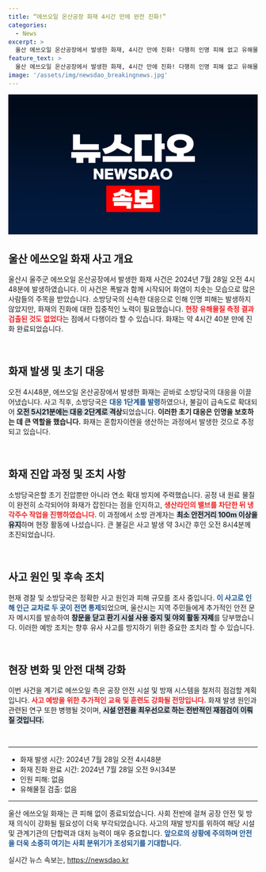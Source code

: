```yaml
---
title: “에쓰오일 온산공장 화재 4시간 만에 완전 진화!”
categories:
  - News
excerpt: >
  울산 에쓰오일 온산공장에서 발생한 화재, 4시간 만에 진화! 다행히 인명 피해 없고 유해물질도 검출되지 않아. 정확한 원인은 조사 중, 시민 안전 주의 보도!
feature_text: >
  울산 에쓰오일 온산공장에서 발생한 화재, 4시간 만에 진화! 다행히 인명 피해 없고 유해물질도 검출되지 않아. 정확한 원인은 조사 중, 시민 안전 주의 보도!
image: '/assets/img/newsdao_breakingnews.jpg'
---
```


<p><img src="/assets/img/newsdao_breakingnews.jpg" alt="ontimetimes 속보" /></p>

<h2 data-ke-size="size26">울산 에쓰오일 화재 사고 개요</h2>

<p data-ke-size="size16">울산시 울주군 에쓰오일 온산공장에서 발생한 화재 사건은 2024년 7월 28일 오전 4시48분에 발생하였습니다. 이 사건은 폭발과 함께 시작되어 화염이 치솟는 모습으로 많은 사람들의 주목을 받았습니다. 소방당국의 신속한 대응으로 인해 인명 피해는 발생하지 않았지만, 화재의 진화에 대한 집중적인 노력이 필요했습니다. <b><span style="color: #ee2323;">현장 유해물질 측정 결과 검출된 것도 없었다</span></b>는 점에서 다행이라 할 수 있습니다. 화재는 약 4시간 40분 만에 진화 완료되었습니다.</p>

<p data-ke-size="size16">&nbsp;</p>

<h2 data-ke-size="size26">화재 발생 및 초기 대응</h2>

<p data-ke-size="size16">오전 4시48분, 에쓰오일 온산공장에서 발생한 화재는 곧바로 소방당국의 대응을 이끌어냈습니다. 사고 직후, 소방당국은 <b><span style="color: #1a5490;">대응 1단계를 발령</span></b>하였으나, 불길이 급속도로 확대되어 <b><span style="background-color: #21538527;">오전 5시21분에는 대응 2단계로 격상</span></b>되었습니다. <b>이러한 초기 대응은 인명을 보호하는 데 큰 역할을 했습니다.</b> 화재는 혼합자이렌을 생산하는 과정에서 발생한 것으로 추정되고 있습니다.</p>

<p data-ke-size="size16">&nbsp;</p>

<h2 data-ke-size="size26">화재 진압 과정 및 조치 사항</h2>

<p data-ke-size="size16">소방당국은할 초기 진압뿐만 아니라 연소 확대 방지에 주력했습니다. 공정 내 원료 물질이 완전히 소각되어야 화재가 잡힌다는 점을 인지하고, <b><span style="color: #ee2323;">생산라인의 밸브를 차단한 뒤 냉각주수 작업을 진행하였습니다.</span></b> 이 과정에서 소방 관계자는 <b><span style="background-color: #21538527;">최소 안전거리 100m 이상을 유지</span></b>하며 현장 활동에 나섰습니다. 큰 불길은 사고 발생 약 3시간 후인 오전 8시4분께 초진되었습니다.</p>

<p data-ke-size="size16">&nbsp;</p>

<h2 data-ke-size="size26">사고 원인 및 후속 조치</h2>

<p data-ke-size="size16">현재 경찰 및 소방당국은 정확한 사고 원인과 피해 규모를 조사 중입니다. <b><span style="color: #1a5490;">이 사고로 인해 인근 교차로 두 곳이 전면 통제</span></b>되었으며, 울산시는 지역 주민들에게 추가적인 안전 문자 메시지를 발송하여 <b><span style="background-color: #21538527;">창문을 닫고 환기 시설 사용 중지 및 야외 활동 자제</span></b>를 당부했습니다. 이러한 예방 조치는 향후 유사 사고를 방지하기 위한 중요한 조치라 할 수 있습니다.</p>

<p data-ke-size="size16">&nbsp;</p>

<h2 data-ke-size="size26">현장 변화 및 안전 대책 강화</h2>

<p data-ke-size="size16">이번 사건을 계기로 에쓰오일 측은 공장 안전 시설 및 방재 시스템을 철저히 점검할 계획입니다. <b><span style="color: #ee2323;">사고 예방을 위한 추가적인 교육 및 훈련도 강화될 전망입니다.</span></b> 화재 발생 원인과 관련된 연구 또한 병행될 것이며, <b><span style="background-color: #21538527;">시설 안전을 최우선으로 하는 전반적인 재점검이 이뤄질 것입니다.</span></b></p>

<p data-ke-size="size16">&nbsp;</p>

<hr>

<ul>
    <li>화재 발생 시간: 2024년 7월 28일 오전 4시48분</li>
    <li>화재 진화 완료 시간: 2024년 7월 28일 오전 9시34분</li>
    <li>인원 피해: 없음</li>
    <li>유해물질 검출: 없음</li>
</ul>

<hr>

<p data-ke-size="size16">울산 에쓰오일 화재는 큰 피해 없이 종료되었습니다. 사회 전반에 걸쳐 공장 안전 및 방재 의식이 강화될 필요성이 더욱 부각되었습니다. 사고의 재발 방지를 위하여 해당 시설 및 관계기관의 단합력과 대처 능력이 매우 중요합니다. <b><span style="color: #1a5490;">앞으로의 상황에 주의하며 안전을 더욱 소중히 여기는 사회 분위기가 조성되기를 기대합니다.</span></b></p>
실시간 뉴스 속보는, <a href="https://newsdao.kr" rel="dofollow">https://newsdao.kr</a>



